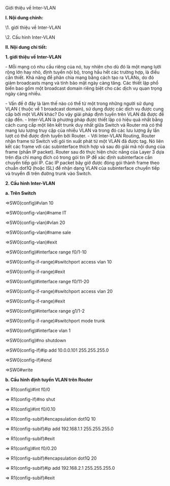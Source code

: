 ﻿Giới thiệu về Inter-VLAN

**I. Nội dung chính:**

\1. giới thiệu về Inter-VLAN

\2. Cấu hình Inter-VLAN

**II. Nội dung chi tiết:**

**1. giới thiệu về Inter-VLAN**

\- Mỗi mạng có nhu cầu riêng của nó, tuy nhiên cho dù đó là một mạng lưới rộng lớn hay nhỏ, định tuyến nội bộ, trong hầu hết các trường hợp, là điều cần thiết. Khả năng để phân chia mạng bằng cách tạo ra VLANs, do đó giảm broadcasts mạng và tính bảo mật ngày càng tăng. Các thiết lập phổ biến bao gồm một broadcast domain riêng biệt cho các dịch vụ quan trọng ngày càng nhiều. 

\- Vấn đề ở đây là làm thế nào có thể từ một trong những người sử dụng VLAN ( thuộc về 1 broadcast domain), sử dụng được các dịch vụ được cung cấp bởi một VLAN khác? Do vậy giải pháp định tuyến trên VLAN đã được đề cập đến.
\- Inter-VLAN là phương pháp được thiết lập có hiệu quả nhất bằng cách cung cấp một liên kết trunk duy nhất giữa Switch và Router mà có thể mang lưu lượng truy cập của nhiều VLAN và trong đó các lưu lượng ấy lần lượt có thể được định tuyến bởi Router.
\- Với Inter-VLAN Routing, Router nhận frame từ Switch với gói tin xuất phát từ một VLAN đã được tag. Nó liên kết các frame với các subinterface thích hợp và sau đó giải mã nội dung của frame (phần IP packet). Router sau đó thực hiện chức năng của Layer 3 dựa trên địa chỉ mạng đích có trong gói tin IP để xác định subinterface cần chuyển tiếp gói IP. Các IP packet bây giờ được đóng gói thành frame theo chuẩn dot1Q (hoặc ISL) để nhận dạng VLAN của subinterface chuyển tiếp và truyền đi trên đường trunk vào Switch.

**2. Cấu hình Inter-VLAN**

**a. Trên Switch**

=>SW0(config)#vlan 10

=>SW0(config-vlan)#name IT

=>SW0(config-vlan)#vlan 20

=>SW0(config-vlan)#name sale

=>SW0(config-vlan)#exit

=>SW0(config)#interface range f0/1-10

=>SW0(config-if-range)#switchport access vlan 10

=>SW0(config-if-range)#exit

=>SW0(config)#interface range f0/11-20

=>SW0(config-if-range)#switchport access vlan 20

=>SW0(config-if-range)#exit

=>SW0(config)#interface range g1/1-2

=>SW0(config-if-range)#switchport mode trunk

=>SW0(config)#interface vlan 1

=>SW0(config)#no shutdown

=>SW0(config-if)#ip add 10.0.0.101 255.255.255.0

=>SW0(config-if)#end

=>SW0#write

**b. Cấu hình định tuyến VLAN trên Router**

=> R1(config)#int f0/0

=> R1(config-if)#no shut

=> R1(config)#int f0/0.10

=> R1(config-subif)#encapsulation dot1Q 10

=> R1(config-subif)#ip add 192.168.1.1 255.255.255.0

=> R1(config-subif)#exit

=> R1(config)#int f0/0.20

=> R1(config-subif)#encapsulation dot1Q 20

=> R1(config-subif)#ip add 192.168.2.1 255.255.255.0

=> R1(config-subif)#exit
